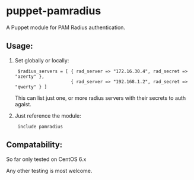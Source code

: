 puppet-pamradius
================

A Puppet module for PAM Radius authentication.


Usage:
------

1. Set globally or locally:
	
		$radius_servers = [ { rad_server => "172.16.30.4", rad_secret => "azerty" },
                    		{ rad_server => "192.168.1.2", rad_secret => "qwerty" } ]
                    		
	This can list just one, or more radius servers with their secrets to auth agaist.
	
2. Just reference the module:

		include pamradius
		

Compatability:
--------------

So far only tested on CentOS 6.x

Any other testing is most welcome.

